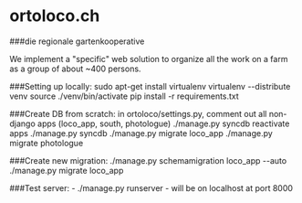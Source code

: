 ortoloco.ch
===================
###die regionale gartenkooperative


We implement a "specific" web solution to organize all the work on a farm as a group of about ~400 persons.

###Setting up locally:
    sudo apt-get install virtualenv
    virtualenv --distribute venv
    source ./venv/bin/activate
    pip install -r requirements.txt


###Create DB from scratch:
    in ortoloco/settings.py, comment out all non-django apps (loco_app, south, photologue)
    ./manage.py syncdb
    reactivate apps
    ./manage.py syncdb
    ./manage.py migrate loco_app
    ./manage.py migrate photologue

###Create new migration:
    ./manage.py schemamigration loco_app --auto
    ./manage.py migrate loco_app

###Test server:
    - ./manage.py runserver
    - will be on localhost at port 8000



